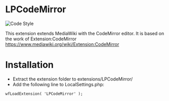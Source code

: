 # LPCodeMirror
![Code Style](https://github.com/Liquipedia/LPCodeMirror/workflows/Code%20Style/badge.svg)

This extension extends MediaWiki with the CodeMirror editor. It is based on the work of Extension:CodeMirror https://www.mediawiki.org/wiki/Extension:CodeMirror

# Installation
* Extract the extension folder to extensions/LPCodeMirror/
* Add the following line to LocalSettings.php:

```
wfLoadExtension( 'LPCodeMirror' );
```
